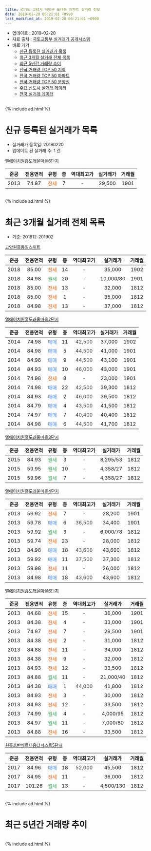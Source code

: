 ```yaml
---
title: 경기도 고양시 덕양구 도내동 아파트 실거래 정보
date: 2019-02-20 06:21:01 +0900
last_modified_at: 2019-02-20 06:21:01 +0900
---
```


* 업데이트 : 2019-02-20
* 자료 출처 : [국토교통부 실거래가 공개시스템](http://rt.molit.go.kr)
* 바로 가기
    * [신규 등록된 실거래가 목록](#신규-등록된-실거래가-목록)
    * [최근 3개월 실거래 전체 목록](#최근-3개월-실거래-전체-목록)
    * [최근 5년간 거래량 추이](#최근-5년간-거래량-추이)
    * [전국 거래량 TOP 50 지역](https://inasie.github.io/apt-trade-info/최근-3개월-전국에서-가장-거래가-많이-발생한-지역)
    * [전국 거래량 TOP 50 아파트](https://inasie.github.io/apt-trade-info/최근-3개월-전국에서-가장-거래가-많이-발생한-아파트)
    * [전국 거래량 TOP 50 분양권](https://inasie.github.io/apt-trade-info/최근-3개월-전국에서-가장-거래가-많이-발생한-분양권)
    * [주요 신도시 실거래 데이터](https://inasie.github.io/apt-trade-info/주요-신도시)
    * [전국 실거래 데이터](https://inasie.github.io/apt-trade-info/전국)
<br>
{% include ad.html %}
<br>

# 신규 등록된 실거래가 목록
* 실거래가 등록일: 20190220
* 업데이트 된 실거래 수: 1 건


[엘에이치원흥도래울마을6단지](https://search.naver.com/search.naver?query=%EA%B2%BD%EA%B8%B0%EB%8F%84+%EA%B3%A0%EC%96%91%EC%8B%9C+%EB%8D%95%EC%96%91%EA%B5%AC+%EB%8F%84%EB%82%B4%EB%8F%99+%EC%97%98%EC%97%90%EC%9D%B4%EC%B9%98%EC%9B%90%ED%9D%A5%EB%8F%84%EB%9E%98%EC%9A%B8%EB%A7%88%EC%9D%846%EB%8B%A8%EC%A7%80)

|준공|전용면적|유형|층|역대최고가|실거래가|거래월|
|:---:|:---:|:---:|:---:|:---:|:---:|:---:|
|2013|74.97|<span style="color:#ff5a00">전세</span>|7|<span style="color:#444444">-</span>|29,500|1901|


<br>
{% include ad.html %}
<br>

# 최근 3개월 실거래 전체 목록
* 기준: 201812-201902


[고양원흥동일스위트](https://search.naver.com/search.naver?query=%EA%B2%BD%EA%B8%B0%EB%8F%84+%EA%B3%A0%EC%96%91%EC%8B%9C+%EB%8D%95%EC%96%91%EA%B5%AC+%EB%8F%84%EB%82%B4%EB%8F%99+%EA%B3%A0%EC%96%91%EC%9B%90%ED%9D%A5%EB%8F%99%EC%9D%BC%EC%8A%A4%EC%9C%84%ED%8A%B8)

|준공|전용면적|유형|층|역대최고가|실거래가|거래월|
|:---:|:---:|:---:|:---:|:---:|:---:|:---:|
|2018|85.00|<span style="color:#ff5a00">전세</span>|14|<span style="color:#444444">-</span>|35,000|1902|
|2018|84.98|<span style="color:#34a853">월세</span>|20|<span style="color:#444444">-</span>|10,000/80|1901|
|2018|85.00|<span style="color:#ff5a00">전세</span>|13|<span style="color:#444444">-</span>|32,000|1812|
|2018|85.00|<span style="color:#ff5a00">전세</span>|1|<span style="color:#444444">-</span>|35,000|1812|
|2018|84.98|<span style="color:#ff5a00">전세</span>|13|<span style="color:#444444">-</span>|37,000|1812|

[엘에이치원흥도래울마을2단지](https://search.naver.com/search.naver?query=%EA%B2%BD%EA%B8%B0%EB%8F%84+%EA%B3%A0%EC%96%91%EC%8B%9C+%EB%8D%95%EC%96%91%EA%B5%AC+%EB%8F%84%EB%82%B4%EB%8F%99+%EC%97%98%EC%97%90%EC%9D%B4%EC%B9%98%EC%9B%90%ED%9D%A5%EB%8F%84%EB%9E%98%EC%9A%B8%EB%A7%88%EC%9D%842%EB%8B%A8%EC%A7%80)

|준공|전용면적|유형|층|역대최고가|실거래가|거래월|
|:---:|:---:|:---:|:---:|:---:|:---:|:---:|
|2014|74.98|<span style="color:#4285f3">매매</span>|11|<span style="color:#444444">42,500</span>|37,000|1902|
|2014|84.98|<span style="color:#4285f3">매매</span>|5|<span style="color:#444444">44,500</span>|41,000|1901|
|2014|84.98|<span style="color:#4285f3">매매</span>|9|<span style="color:#444444">44,500</span>|43,100|1901|
|2014|84.93|<span style="color:#4285f3">매매</span>|10|<span style="color:#444444">46,000</span>|43,000|1901|
|2014|74.98|<span style="color:#ff5a00">전세</span>|8|<span style="color:#444444">-</span>|23,000|1901|
|2014|74.98|<span style="color:#4285f3">매매</span>|22|<span style="color:#444444">42,500</span>|39,300|1812|
|2014|84.93|<span style="color:#4285f3">매매</span>|2|<span style="color:#444444">46,000</span>|39,500|1812|
|2014|84.79|<span style="color:#4285f3">매매</span>|4|<span style="color:#444444">43,500</span>|41,500|1812|
|2014|74.97|<span style="color:#4285f3">매매</span>|7|<span style="color:#444444">40,400</span>|40,400|1812|
|2014|84.98|<span style="color:#4285f3">매매</span>|6|<span style="color:#444444">44,500</span>|41,700|1812|

[엘에이치원흥도래울마을3단지](https://search.naver.com/search.naver?query=%EA%B2%BD%EA%B8%B0%EB%8F%84+%EA%B3%A0%EC%96%91%EC%8B%9C+%EB%8D%95%EC%96%91%EA%B5%AC+%EB%8F%84%EB%82%B4%EB%8F%99+%EC%97%98%EC%97%90%EC%9D%B4%EC%B9%98%EC%9B%90%ED%9D%A5%EB%8F%84%EB%9E%98%EC%9A%B8%EB%A7%88%EC%9D%843%EB%8B%A8%EC%A7%80)

|준공|전용면적|유형|층|역대최고가|실거래가|거래월|
|:---:|:---:|:---:|:---:|:---:|:---:|:---:|
|2015|84.93|<span style="color:#34a853">월세</span>|3|<span style="color:#444444">-</span>|8,295/53|1812|
|2015|59.95|<span style="color:#34a853">월세</span>|10|<span style="color:#444444">-</span>|4,358/27|1812|
|2015|59.96|<span style="color:#34a853">월세</span>|7|<span style="color:#444444">-</span>|4,358/27|1812|

[엘에이치원흥도래울마을4단지](https://search.naver.com/search.naver?query=%EA%B2%BD%EA%B8%B0%EB%8F%84+%EA%B3%A0%EC%96%91%EC%8B%9C+%EB%8D%95%EC%96%91%EA%B5%AC+%EB%8F%84%EB%82%B4%EB%8F%99+%EC%97%98%EC%97%90%EC%9D%B4%EC%B9%98%EC%9B%90%ED%9D%A5%EB%8F%84%EB%9E%98%EC%9A%B8%EB%A7%88%EC%9D%844%EB%8B%A8%EC%A7%80)

|준공|전용면적|유형|층|역대최고가|실거래가|거래월|
|:---:|:---:|:---:|:---:|:---:|:---:|:---:|
|2013|59.92|<span style="color:#ff5a00">전세</span>|7|<span style="color:#444444">-</span>|28,200|1901|
|2013|59.78|<span style="color:#4285f3">매매</span>|6|<span style="color:#444444">36,500</span>|34,400|1901|
|2013|59.92|<span style="color:#34a853">월세</span>|3|<span style="color:#444444">-</span>|6,000/78|1812|
|2013|59.74|<span style="color:#ff5a00">전세</span>|23|<span style="color:#444444">-</span>|28,000|1812|
|2013|84.98|<span style="color:#4285f3">매매</span>|18|<span style="color:#444444">43,600</span>|43,600|1812|
|2013|59.92|<span style="color:#4285f3">매매</span>|11|<span style="color:#444444">37,500</span>|37,300|1812|
|2013|59.98|<span style="color:#ff5a00">전세</span>|11|<span style="color:#444444">-</span>|26,000|1812|
|2013|84.98|<span style="color:#4285f3">매매</span>|18|<span style="color:#444444">43,600</span>|43,600|1812|

[엘에이치원흥도래울마을6단지](https://search.naver.com/search.naver?query=%EA%B2%BD%EA%B8%B0%EB%8F%84+%EA%B3%A0%EC%96%91%EC%8B%9C+%EB%8D%95%EC%96%91%EA%B5%AC+%EB%8F%84%EB%82%B4%EB%8F%99+%EC%97%98%EC%97%90%EC%9D%B4%EC%B9%98%EC%9B%90%ED%9D%A5%EB%8F%84%EB%9E%98%EC%9A%B8%EB%A7%88%EC%9D%846%EB%8B%A8%EC%A7%80)

|준공|전용면적|유형|층|역대최고가|실거래가|거래월|
|:---:|:---:|:---:|:---:|:---:|:---:|:---:|
|2013|84.68|<span style="color:#ff5a00">전세</span>|15|<span style="color:#444444">-</span>|36,000|1901|
|2013|84.38|<span style="color:#ff5a00">전세</span>|4|<span style="color:#444444">-</span>|33,000|1901|
|2013|74.97|<span style="color:#ff5a00">전세</span>|7|<span style="color:#444444">-</span>|29,500|1901|
|2013|84.38|<span style="color:#ff5a00">전세</span>|2|<span style="color:#444444">-</span>|31,000|1812|
|2013|84.88|<span style="color:#ff5a00">전세</span>|11|<span style="color:#444444">-</span>|34,000|1812|
|2013|84.38|<span style="color:#ff5a00">전세</span>|9|<span style="color:#444444">-</span>|32,000|1812|
|2013|84.93|<span style="color:#ff5a00">전세</span>|12|<span style="color:#444444">-</span>|33,500|1812|
|2013|84.88|<span style="color:#34a853">월세</span>|11|<span style="color:#444444">-</span>|21,000/40|1812|
|2013|84.38|<span style="color:#4285f3">매매</span>|1|<span style="color:#444444">44,000</span>|41,800|1812|
|2013|84.93|<span style="color:#ff5a00">전세</span>|3|<span style="color:#444444">-</span>|30,000|1812|
|2013|84.93|<span style="color:#ff5a00">전세</span>|12|<span style="color:#444444">-</span>|33,500|1812|
|2013|74.99|<span style="color:#34a853">월세</span>|4|<span style="color:#444444">-</span>|4,000/95|1812|
|2013|84.97|<span style="color:#34a853">월세</span>|11|<span style="color:#444444">-</span>|7,000/80|1812|
|2013|84.88|<span style="color:#ff5a00">전세</span>|16|<span style="color:#444444">-</span>|33,500|1812|

[원흥호반베르디움더퍼스트5단지](https://search.naver.com/search.naver?query=%EA%B2%BD%EA%B8%B0%EB%8F%84+%EA%B3%A0%EC%96%91%EC%8B%9C+%EB%8D%95%EC%96%91%EA%B5%AC+%EB%8F%84%EB%82%B4%EB%8F%99+%EC%9B%90%ED%9D%A5%ED%98%B8%EB%B0%98%EB%B2%A0%EB%A5%B4%EB%94%94%EC%9B%80%EB%8D%94%ED%8D%BC%EC%8A%A4%ED%8A%B85%EB%8B%A8%EC%A7%80)

|준공|전용면적|유형|층|역대최고가|실거래가|거래월|
|:---:|:---:|:---:|:---:|:---:|:---:|:---:|
|2017|84.96|<span style="color:#4285f3">매매</span>|18|<span style="color:#444444">52,000</span>|45,500|1812|
|2017|84.95|<span style="color:#ff5a00">전세</span>|11|<span style="color:#444444">-</span>|36,000|1812|
|2017|101.26|<span style="color:#34a853">월세</span>|13|<span style="color:#444444">-</span>|4,500/130|1812|


<br>
{% include ad.html %}
<br>

# 최근 5년간 거래량 추이


<div style="width:100%;">
    <canvas id="deal_progress" height="200"></canvas>
</div>

<script>
new Chart(document.getElementById("deal_progress"), {
    type: 'line',
    data: {
        labels: ['201402','201403','201404','201405','201406','201407','201408','201409','201410','201411','201412','201501','201502','201503','201504','201505','201506','201507','201508','201509','201510','201511','201512','201601','201602','201603','201604','201605','201606','201607','201608','201609','201610','201611','201612','201701','201702','201703','201704','201705','201706','201707','201708','201709','201710','201711','201712','201801','201802','201803','201804','201805','201806','201807','201808','201809','201810','201811','201812','201901','201902'],
        datasets: [{
            label: '매매',
            pointRadius: 1,
            data: [37, 0, 0, 0, 0, 1, 2, 1, 2, 4, 5, 14, 19, 10, 10, 9, 7, 12, 4, 9, 16, 14, 10, 17, 22, 18, 25, 25, 33, 28, 28, 43, 21, 5, 7, 2, 8, 10, 4, 9, 13, 20, 12, 17, 17, 14, 8, 34, 37, 48, 18, 26, 15, 14, 34, 62, 26, 23, 10, 4, 1],
            borderColor: "rgba(255, 201, 14, 1)",
            backgroundColor: "rgba(255, 201, 14, 0.5)",
            fill: false,
            lineTension: 0
        },{
            label: '전월세',
            pointRadius: 1,
            data: [7, 4, 1, 0, 0, 4, 1, 3, 12, 7, 9, 12, 7, 4, 3, 6, 3, 2, 2, 2, 4, 7, 2, 8, 5, 3, 9, 11, 12, 12, 15, 14, 14, 15, 10, 9, 15, 13, 15, 16, 7, 121, 33, 37, 35, 31, 27, 61, 49, 46, 50, 12, 21, 13, 16, 21, 24, 14, 21, 6, 1],
            borderColor: "rgba(0, 141, 185, 1)",
            backgroundColor: "rgba(0, 141, 185, 0.5)",
            fill: false,
            lineTension: 0
        }
        ]
    },
    options: {
        responsive: true,
        title: {
            display: false
        },
        tooltips: {
            mode: 'index',
            intersect: false
        },
        hover: {
            mode: 'nearest',
            intersect: true
        },
        scales: {
            xAxes: [{
                display: true,
                scaleLabel: {
                    display: true,
                    labelString: '년/월'
                }
            }],
            yAxes: [{
                display: true,
                ticks: {
                    suggestedMin: 0,
                },
                scaleLabel: {
                    display: true,
                    labelString: '실거래 수'
                }
            }]
        }
    }
});

</script>


<br>
{% include ad.html %}
<br>

